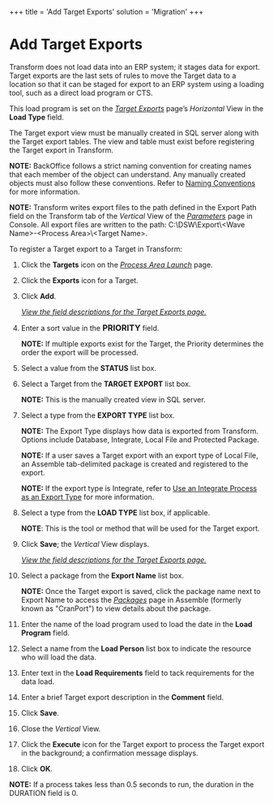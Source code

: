 +++
title = 'Add Target Exports'
solution = 'Migration'
+++

# Add Target Exports

Transform does not load data into an ERP system; it stages data for
export. Target exports are the last sets of rules to move the Target
data to a location so that it can be staged for export to an ERP system
using a loading tool, such as a direct load program or CTS.

This load program is set on the [*Target
Exports*](../Page_Desc/Target_Exports_H.htm) page’s
<span style="font-style: italic;">Horizontal</span> View in the **Load
Type** field.

The Target export view must be manually created in SQL server along with
the Target export tables. The view and table must exist before
registering the Target export in Transform.

**NOTE:** BackOffice follows a strict naming convention for creating
names that each member of the object can understand. Any manually
created objects must also follow these conventions. Refer to [Naming
Conventions](Naming_Conventions.htm) for more information.

**NOTE:** Transform writes export files to the path defined in the
Export Path field on the Transform tab of the
<span style="font-style: italic;">Vertical</span> View of the
<span style="font-style: italic;">[Parameters](../../Console/Page_Desc/Parameters.htm)</span>
page in Console. All export files are written to the path:
C:\\DSW\\Export\\\<Wave Name\>-\<Process Area\>\\\<Target Name\>.  

To register a Target export to a Target in Transform:

1.  Click the **Targets** icon on the *[Process Area
    Launch](../Page_Desc/Process_Area_Launch.htm)* page.

2.  Click the
    <span class="StyleListNumberBold" style="font-weight: bold;">Exports</span>
    icon for a Target.

3.  Click **Add**.
    
    *[View the field descriptions for the Target Exports
    page.](../Page_Desc/Target_Exports_H.htm)*

4.  Enter a sort value in the
    <span class="StyleListNumberBold" style="font-size: 12.0pt;line-height: 115%;font-weight: bold;">PRIORITY</span>
    field.
    
    **NOTE:** If multiple exports exist for the Target, the Priority
    determines the order the export will be processed.

5.  Select a value from the
    <span class="StyleListNumberBold" style="font-weight: bold;"><span id="Status" class="popUpLink">STATUS</span></span>
    list box.

6.  Select a Target from the
    <span class="StyleListNumberBold" style="font-weight: bold;">TARGET
    EXPORT</span> list box.
    
    **NOTE:** This is the manually created view in SQL server.

7.  Select a type from the
    <span class="StyleListNumberBold" style="font-weight: bold;">EXPORT
    TYPE</span> list box.
    
    **NOTE:** The Export Type displays how data is exported from
    Transform. Options include Database, Integrate, Local File and
    Protected Package.
    
    <span style="font-weight: bold;">NOTE:</span> If a user saves a
    Target export with an export type of Local File, an Assemble
    tab-delimited package is created and registered to the export.
    
    **NOTE:** If the export type is Integrate, refer to [Use an
    Integrate Process as an Export
    Type](Use_an_Integrate_Process_as_an_Export_Type.htm) for more
    information.

8.  Select a type from the
    <span class="StyleListNumberBold" style="font-weight: bold;">LOAD
    TYPE</span> list box, if applicable.
    
    **NOTE**: This is the tool or method that will be used for the
    Target export.

9.  Click
    <span class="StyleListNumberBold" style="font-weight: bold;">Save</span>;
    the *Vertical* View displays.
    
    *[View the field descriptions for the Target Exports
    page.](../Page_Desc/Target_Exports_H.htm)*

10. Select a package from the **Export Name** list box.
    
    **NOTE:** Once the Target export is saved, click the package name
    next to Export Name to access the
    *[Packages](../../../Platform/Assemble/Packages_H.htm)* page in
    Assemble (formerly known as "CranPort") to view details about the
    package.

11. Enter the name of the load program used to load the date in the
    <span class="StyleListNumberBold" style="font-weight: bold;">Load
    Program</span> field.

12. Select a name from the
    <span class="StyleListNumberBold" style="font-weight: bold;">Load
    Person</span> list box to indicate the resource who will load the
    data.

13. Enter text in the
    <span class="StyleListNumberBold" style="font-weight: bold;">Load
    Requirements</span> field to tack requirements for the data load.

14. Enter a brief Target export description in the
    <span class="StyleListNumberBold" style="font-weight: bold;">Comment</span>
    field.

15. Click
    <span class="StyleListNumberBold" style="font-weight: bold;">Save</span>.

16. Close the *Vertical* View.

17. Click the <span style="font-weight: bold;">Execute</span> icon for
    the Target export to process the Target export in the background; a
    confirmation message displays.

18. Click **OK**.

<span style="font-weight: bold;">NOTE:</span> If a process takes less
than 0.5 seconds to run, the duration in the DURATION field is 0.
